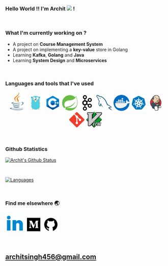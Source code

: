 ### Hello World !! I'm Archit <img src="https://media.giphy.com/media/hvRJCLFzcasrR4ia7z/giphy.gif" width="30px"> !
<br>

### What I'm currently working on ?
- A project on **Course Management System**
- A project on implementing a **key-value** store in Golang
- Learning **Kafka**, **Golang** and **Java**
- Learning **System Design** and **Microservices**
<br>


### Languages and tools that I've used

<p align='center' float="left">
  
  <img src="./icons/java.png" alt="drawing" width="60px" height="60px"/>
  <img src="./icons/golang.png" alt="drawing" width="50px" height="50px"/>
  <img src="./icons/C++.png" alt="drawing" width="50px" height="50px"/>
  <img src="./icons/spring.png" alt="drawing" width="50px" height="50px"/>
  <img src="./icons/kafka.png" alt="drawing" width="50px" height="50px"/>
  <img src="./icons/mysql.png" alt="drawing" width="50px" height="50px"/>
  <img src="./icons/docker.png" alt="drawing" width="50px" height="50px"/>
  <img src="./icons/kubernetes.png" alt="drawing" width="50px" height="50px"/>
  <img src="./icons/jenkins.png" alt="drawing" width="50px" height="50px"/>
  <img src="./icons/git.png" alt="drawing" width="50px" height="50px"/>
  <img src="./icons/vim.png" alt="drawing" width="50px" height="50px"/>

</p>

<br>

### Github Statistics

[![Archit's Github Status](https://github-readme-stats.vercel.app/api?username=archit-1997&theme=solarized-dark&count_private=true&show_icons=true)](https://github.com/anuraghazra/github-readme-stats)

<br>

[![Languages](https://github-readme-stats.vercel.app/api/top-langs/?username=archit-1997&theme=solarized-dark&langs_count=8&hide=c%2B%2B,javascript,html,css)](https://github.com/anuraghazra/github-readme-stats)

<br>


### Find me elsewhere 🌏


<p align='center' float="left">
  
  [<img src="./icons/linkedin.gif" alt="drawing" width="60px" height="60px"/>][linkedin]
  [<img src="./icons/medium.gif" alt="drawing" width="50px" height="50px"/>][medium]
  [<img src="./icons/github.png" alt="drawing" width="50px" height="50px"/>][github]

</p>

<br>

## architsingh456@gmail.com

<br>

[linkedin]: https://www.linkedin.com/in/archit-singh-890203150/
[medium]: https://medium.com/@singh.archit1997
[github]: https://github.com/archit-1997
